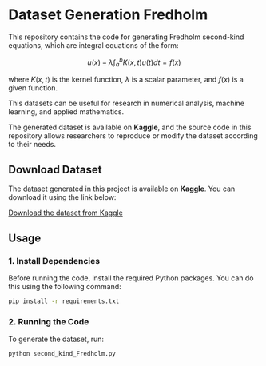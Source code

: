# Dataset Generation Fredholm

This repository contains the code for generating Fredholm second-kind equations, which are integral equations of the form:

$$
u(x) - \lambda \int_a^b K(x, t) u(t) dt = f(x)
$$

where $`K(x, t)`$ is the kernel function, $`\lambda`$ is a scalar parameter, and $`f(x)`$ is a given function.

This datasets can be useful for research in numerical analysis, machine learning, and applied mathematics.

The generated dataset is available on **Kaggle**, and the source code in this repository allows researchers to reproduce or modify the dataset according to their needs.

## Download Dataset

The dataset generated in this project is available on **Kaggle**. You can download it using the link below:

[Download the dataset from Kaggle](https://www.kaggle.com/datasets/eslamisepehr/fredholm-second-kind)

## Usage

### 1. Install Dependencies

Before running the code, install the required Python packages. You can do this using the following command:

```bash
pip install -r requirements.txt
```

### 2. Running the Code
To generate the dataset, run:

```bash
python second_kind_Fredholm.py
```